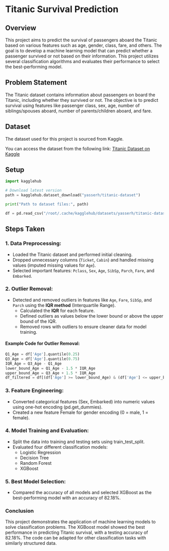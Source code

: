 # Titanic Survival Prediction

## Overview

This project aims to predict the survival of passengers aboard the Titanic based on various features such as age, gender, class, fare, and others. The goal is to develop a machine learning model that can predict whether a passenger survived or not based on their information. This project utilizes several classification algorithms and evaluates their performance to select the best-performing model.

## Problem Statement

The Titanic dataset contains information about passengers on board the Titanic, including whether they survived or not. The objective is to predict survival using features like passenger class, sex, age, number of siblings/spouses aboard, number of parents/children aboard, and fare.

## Dataset
The dataset used for this project is sourced from Kaggle.

You can access the dataset from the following link:
[Titanic Dataset on Kaggle](https://www.kaggle.com/datasets/yasserh/titanic-dataset)

## Setup

```python
import kagglehub

# Download latest version
path = kagglehub.dataset_download("yasserh/titanic-dataset")

print("Path to dataset files:", path)

df = pd.read_csv("/root/.cache/kagglehub/datasets/yasserh/titanic-dataset/versions/1/Titanic-Dataset.csv")
```

## Steps Taken

### 1. Data Preprocessing:
- Loaded the Titanic dataset and performed initial cleaning.
- Dropped unnecessary columns (`Ticket`, `Cabin`) and handled missing values (imputed missing values for `Age`).
- Selected important features: `Pclass`, `Sex`, `Age`, `SibSp`, `Parch`, `Fare`, and `Embarked`.

### 2. Outlier Removal:
- Detected and removed outliers in features like `Age`, `Fare`, `SibSp`, and `Parch` using the **IQR method** (Interquartile Range).
  - Calculated the **IQR** for each feature.
  - Defined outliers as values below the lower bound or above the upper bound of the IQR.
  - Removed rows with outliers to ensure cleaner data for model training.

#### Example Code for Outlier Removal:
```python
Q1_Age = df['Age'].quantile(0.25)
Q3_Age = df['Age'].quantile(0.75)
IQR_Age = Q3_Age - Q1_Age
lower_bound_Age = Q1_Age - 1.5 * IQR_Age
upper_bound_Age = Q3_Age + 1.5 * IQR_Age
df_filtered = df[(df['Age'] >= lower_bound_Age) & (df['Age'] <= upper_bound_Age)]
```
### 3. Feature Engineering:
- Converted categorical features (Sex, Embarked) into numeric values using one-hot encoding (pd.get_dummies).
- Created a new feature Female for gender encoding (0 = male, 1 = female).

### 4. Model Training and Evaluation:
- Split the data into training and testing sets using train_test_split.
- Evaluated four different classification models:
  - Logistic Regression
  - Decision Tree
  - Random Forest
  - XGBoost

### 5. Best Model Selection:
- Compared the accuracy of all models and selected XGBoost as the best-performing model with an accuracy of 82.18%.

### Conclusion
This project demonstrates the application of machine learning models to solve classification problems. The XGBoost model showed the best performance in predicting Titanic survival, with a testing accuracy of 82.18%. The code can be adapted for other classification tasks with similarly structured data.
